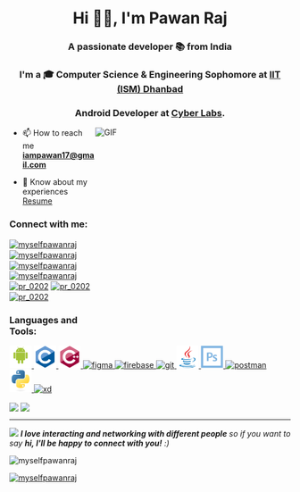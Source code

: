 <h1 align="center">Hi 👋🏻, I'm Pawan Raj</h1>
<h3 align="center">A passionate developer 📚 from India</h3>
<h3 align="center">I'm a 
    🎓 Computer Science & Engineering Sophomore at
     <a href="https://www.iitism.ac.in/">IIT (ISM) Dhanbad</a></h3>
<h3 align="center">Android Developer at
    <a href="https://cyberlabs.club">Cyber Labs</a>.<br></h3>
<img align="right" alt="GIF" src="https://media.giphy.com/media/SWoSkN6DxTszqIKEqv/giphy.gif" width="350" height="350"/>

- 📫 How to reach me **iampawan17@gmail.com**

- 📄 Know about my experiences [Resume](https://drive.google.com/file/d/1pLlGknOu7dBNKXiC4n55XFPamLjSWweR/view?usp=sharing)
<h3 align="left">Connect with me:</h3>
<p align="left">
<a href="https://twitter.com/myselfpawanraj" target="blank"><img align="center" src="https://cdn.jsdelivr.net/npm/simple-icons@3.0.1/icons/twitter.svg" alt="myselfpawanraj" height="30" width="40" /></a>
<a href="https://linkedin.com/in/myselfpawanraj" target="blank"><img align="center" src="https://cdn.jsdelivr.net/npm/simple-icons@3.0.1/icons/linkedin.svg" alt="myselfpawanraj" height="30" width="40" /></a>
<a href="https://fb.com/myselfpawanraj" target="blank"><img align="center" src="https://cdn.jsdelivr.net/npm/simple-icons@3.0.1/icons/facebook.svg" alt="myselfpawanraj" height="30" width="40" /></a>
<a href="https://instagram.com/myselfpawanraj" target="blank"><img align="center" src="https://cdn.jsdelivr.net/npm/simple-icons@3.0.1/icons/instagram.svg" alt="myselfpawanraj" height="30" width="40" /></a>
<a href="https://www.codechef.com/users/pr_0202" target="blank"><img align="center" src="https://cdn.jsdelivr.net/npm/simple-icons@3.1.0/icons/codechef.svg" alt="pr_0202" height="30" width="40" /></a>
<a href="https://www.hackerrank.com/pr_0202" target="blank"><img align="center" src="https://cdn.jsdelivr.net/npm/simple-icons@3.0.1/icons/hackerrank.svg" alt="pr_0202" height="30" width="40" /></a>
<a href="https://codeforces.com/profile/pr_0202" target="blank"><img align="center" src="https://cdn.jsdelivr.net/npm/simple-icons@3.0.1/icons/codeforces.svg" alt="pr_0202" height="30" width="40" /></a>
</p>
<h3 align="left">Languages and Tools:</h3>
<p align="left"> <a href="https://developer.android.com" target="_blank"> <img src="https://raw.githubusercontent.com/devicons/devicon/master/icons/android/android-original-wordmark.svg" alt="android" width="40" height="40"/> </a> <a href="https://www.cprogramming.com/" target="_blank"> <img src="https://raw.githubusercontent.com/devicons/devicon/master/icons/c/c-original.svg" alt="c" width="40" height="40"/> </a> <a href="https://www.w3schools.com/cpp/" target="_blank"> <img src="https://raw.githubusercontent.com/devicons/devicon/master/icons/cplusplus/cplusplus-original.svg" alt="cplusplus" width="40" height="40"/> </a> <a href="https://www.figma.com/" target="_blank"> <img src="https://www.vectorlogo.zone/logos/figma/figma-icon.svg" alt="figma" width="40" height="40"/> </a> <a href="https://firebase.google.com/" target="_blank"> <img src="https://www.vectorlogo.zone/logos/firebase/firebase-icon.svg" alt="firebase" width="40" height="40"/> </a> <a href="https://git-scm.com/" target="_blank"> <img src="https://www.vectorlogo.zone/logos/git-scm/git-scm-icon.svg" alt="git" width="40" height="40"/> </a> <a href="https://www.java.com" target="_blank"> <img src="https://raw.githubusercontent.com/devicons/devicon/master/icons/java/java-original.svg" alt="java" width="40" height="40"/> </a> <a href="https://www.photoshop.com/en" target="_blank"> <img src="https://raw.githubusercontent.com/devicons/devicon/master/icons/photoshop/photoshop-line.svg" alt="photoshop" width="40" height="40"/> </a> <a href="https://postman.com" target="_blank"> <img src="https://www.vectorlogo.zone/logos/getpostman/getpostman-icon.svg" alt="postman" width="40" height="40"/> </a> <a href="https://www.python.org" target="_blank"> <img src="https://raw.githubusercontent.com/devicons/devicon/master/icons/python/python-original.svg" alt="python" width="40" height="40"/> </a> <a href="https://www.adobe.com/products/xd.html" target="_blank"> <img src="https://cdn.worldvectorlogo.com/logos/adobe-xd.svg" alt="xd" width="40" height="40"/> </a> </p>

<img align="center" src="https://github-readme-stats.vercel.app/api?username=myselfpawanraj&bg_color=30,e96443,904e95&title_color=fff&text_color=fff">
<img align="center" src="https://github-readme-stats.vercel.app/api/top-langs/?username=myselfpawanraj&layout=compact">


--- 
<img src="https://media.giphy.com/media/LnQjpWaON8nhr21vNW/giphy.gif" width="60"> <em><b>I love interacting and networking with different people</b> so if you want to say <b>hi, I'll be happy to connect with you!</b> :)</em><br/> 

<p align="left"> <img src="https://komarev.com/ghpvc/?username=myselfpawanraj&label=Profile%20views&color=0e75b6&style=flat" alt="myselfpawanraj" /> </p>
<p align="left"> <a href="https://twitter.com/myselfpawanraj" target="blank"><img src="https://img.shields.io/twitter/follow/myselfpawanraj?logo=twitter&style=for-the-badge" alt="myselfpawanraj" /></a> </p>
